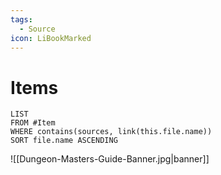 ```yaml
---
tags:
  - Source
icon: LiBookMarked
---
```

# Items
```dataview
LIST
FROM #Item 
WHERE contains(sources, link(this.file.name))
SORT file.name ASCENDING
```

![[Dungeon-Masters-Guide-Banner.jpg|banner]]